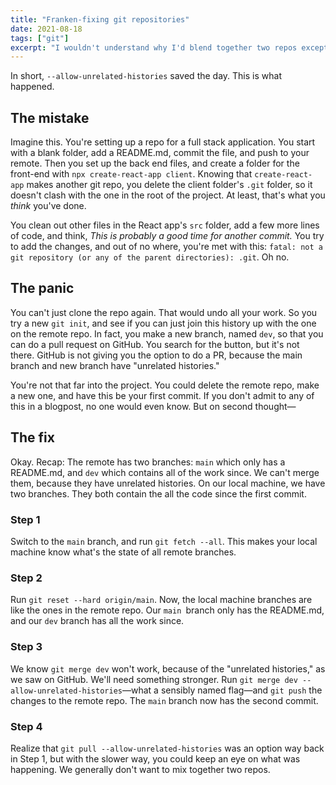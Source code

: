 ```yaml
---
title: "Franken-fixing git repositories"
date: 2021-08-18
tags: ["git"]
excerpt: "I wouldn't understand why I'd blend together two repos except for what happened here."
---
```


In short, `--allow-unrelated-histories` saved the day. This is what happened.

## The mistake

Imagine this. You're setting up a repo for a full stack application. You start with a blank folder, add a README.md, commit the file, and push to your remote. Then you set up the back end files, and create a folder for the front-end with `npx create-react-app client`. Knowing that `create-react-app` makes another git repo, you delete the client folder's `.git` folder, so it doesn't clash with the one in the root of the project. At least, that's what you *think* you've done.

You clean out other files in the React app's `src` folder, add a few more lines of code, and think, *This is probably a good time for another commit.* You try to add the changes, and out of no where, you're met with this: `fatal: not a git repository (or any of the parent directories): .git`. Oh no.

## The panic

You can't just clone the repo again. That would undo all your work. So you try a new `git init`, and see if you can just join this history up with the one on the remote repo. In fact, you make a new branch, named `dev`, so that you can do a pull request on GitHub. You search for the button, but it's not there. GitHub is not giving you the option to do a PR, because the main branch and new branch have "unrelated histories."

You're not that far into the project. You could delete the remote repo, make a new one, and have this be your first commit. If you don't admit to any of this in a blogpost, no one would even know. But on second thought—

## The fix

Okay. Recap: The remote has two branches: `main` which only has a README.md, and `dev` which contains all of the work since. We can't merge them, because they have unrelated histories. On our local machine, we have two branches. They both contain the all the code since the first commit.

### Step 1

Switch to the `main` branch, and run `git fetch --all`. This makes your local machine know what's the state of all remote branches.

### Step 2

Run `git reset --hard origin/main`. Now, the local machine branches are like the ones in the remote repo. Our `main `branch only has the README.md, and our `dev` branch has all the work since.

### Step 3

We know `git merge dev` won't work, because of the "unrelated histories," as we saw on GitHub. We'll need something stronger. Run `git merge dev --allow-unrelated-histories`—what a sensibly named flag—and `git push` the changes to the remote repo. The `main` branch now has the second commit.

### Step 4

Realize that `git pull --allow-unrelated-histories` was an option way back in Step 1, but with the slower way, you could keep an eye on what was happening. We generally don't want to mix together two repos.


